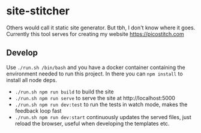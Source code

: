 # site-stitcher

Others would call it static site generator.
But tbh, I don't know where it goes. 
Currently this tool serves for creating my website https://picostitch.com

## Develop

Use `./run.sh /bin/bash` and you have a docker container containing the environment needed
to run this project. In there you can `npm install` to install all node deps.

- `./run.sh npm run build` to build the site
- `./run.sh npm run serve` to serve the site at http://localhost:5000
- `./run.sh npm run dev:test` to run the tests in watch mode, makes the feedback loop fast
- `./run.sh npm run dev:start` continuously updates the served files, just reload the browser, useful when developing 
  the templates etc.
